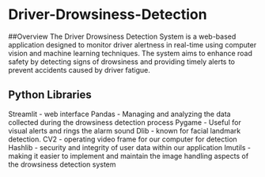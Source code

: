 # Driver-Drowsiness-Detection
##Overview
The Driver Drowsiness Detection System is a web-based application designed to monitor driver alertness in real-time using computer vision and machine learning techniques. The system aims to enhance road safety by detecting signs of drowsiness and providing timely alerts to prevent accidents caused by driver fatigue.
## Python Libraries 
Streamlit - web interface
Pandas - Managing and analyzing the data collected during the drowsiness detection process
Pygame - Useful for visual alerts and rings the alarm sound 
Dlib - known for facial landmark detection.
CV2  - operating video frame for our computer for detection
Hashlib -  security and integrity of user data within our application
Imutils - making it easier to implement and maintain the image handling aspects of the drowsiness detection system
